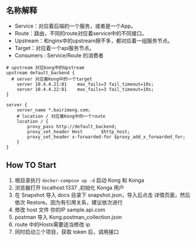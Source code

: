 ## 名称解释
- Service：对应着后端的一个服务，或者是一个App。
- Route：路由，不同的route对应着service中的不同接口。
- Upstream：和nginx中的upstream擦不多，都对应着一组服务节点。
- Target：对应着一个api服务节点。
- Consumers : Service/Route 的消费者

```
# upstream 对应kong中的Upstream
upstream default_backend {
  # server 对应着Kong中的一个target
    server 10.4.4.21:81    max_fails=3 fail_timeout=10s;
    server 10.4.4.22:81    max_fails=3 fail_timeout=10s;
}

server {
    server_name *.bairimeng.com;
    # location / 对应着Kong中的一个route
    location / {
        proxy_pass http://default_backend;
        proxy_set_header Host       $http_host;
        proxy_set_header x-forwarded-for $proxy_add_x_forwarded_for;
    }
}
```

## How TO Start
1. 根目录执行 `docker-compose up -d` 启动 Kong 和 Konga
2. 浏览器打开 localhost:1337 ,初始化 Konga 用户
3. 在 Snapshot  导入 docs 目录下 snapshot.json，导入后点击 详情页面，然后依次 Restore。因为有引用关系，建议依次进行
4. 修改 host 文件 
你的IP sample.api.com
5. postman 导入 Kong.postman_collection.json
6. route  中的Hosts需要适当修改 ip
7. 同时启动三个项目，获取 token 后，调用接口

